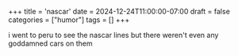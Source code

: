 +++
title = 'nascar'
date = 2024-12-24T11:00:00-07:00
draft = false
categories = ["humor"]
tags = []
+++

i went to peru to see the nascar lines but there weren't even any goddamned cars on them